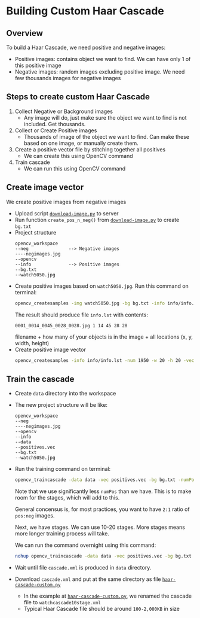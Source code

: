 # Building Custom Haar Cascade

## Overview
To build a Haar Cascade, we need positive and negative images:

* Positive images: contains object we want to find. We can have only 1 of this positive image
* Negative images: random images excluding positive image. We need few thousands images for negative images

## Steps to create custom Haar Cascade
1. Collect Negative or Background images
    * Any image will do, just make sure the object we want to find is not included. Get thousands.
2. Collect or Create Positive images
    * Thousands of image of the object we want to find. Can make these based on one image, or manually create them.
3. Create a positive vector file by stitching together all positives
    * We can create this using OpenCV command
4. Train cascade
    * We can run this using OpenCV command

## Create image vector
We create positive images from negative images

* Upload script [`download-image.py`](/haar-cascade-custom/download-image.py) to server
* Run function `create_pos_n_neg()` from [`download-image.py`](/haar-cascade-custom/download-image.py) to create `bg.txt`
* Project structure
    ```
    opencv_workspace
    --neg               --> Negative images
    ----negimages.jpg
    --opencv
    --info              --> Positive images
    --bg.txt
    --watch5050.jpg
    ``` 
* Create positive images based on `watch5050.jpg`. Run this command on terminal:
    ```sh
    opencv_createsamples -img watch5050.jpg -bg bg.txt -info info/info.lst -pngoutput info -maxxangle 0.5 -maxyangle 0.5 -maxzangle 0.5 -num 1950
    ```
    The result should produce file `info.lst` with contents:
    ```
    0001_0014_0045_0028_0028.jpg 1 14 45 28 28
    ```
    filename + how many of your objects is in the image + all locations (x, y, width, height)
* Create positive image vector
    ```sh
    opencv_createsamples -info info/info.lst -num 1950 -w 20 -h 20 -vec positives.vec
    ```

## Train the cascade
* Create `data` directory into the workspace
* The new project structure will be like:
    ```
    opencv_workspace
    --neg
    ----negimages.jpg
    --opencv
    --info
    --data
    --positives.vec 
    --bg.txt
    --watch5050.jpg
    ```
* Run the training command on terminal:
    ```sh
    opencv_traincascade -data data -vec positives.vec -bg bg.txt -numPos 1800 -numNeg 900 -numStages 10 -w 20 -h 20
    ```
    Note that we use significantly less `numPos` than we have. This is to make room for the stages, which will add to this.
    
    General concensus is, for most practices, you want to have `2:1` ratio of `pos:neg` images.
    
    Next, we have stages. We can use 10-20 stages. More stages means more longer training process will take.
    
    We can run the command overnight using this command:
    ```sh
    nohup opencv_traincascade -data data -vec positives.vec -bg bg.txt -numPos 1800 -numNeg 900 -numStages 10 -w 20 -h 20 &
    ```
* Wait until file `cascade.xml` is produced in `data` directory.
* Download `cascade.xml` and put at the same directory as file [`haar-cascade-custom.py`](/haar-cascade-custom/haar-cascade-custom.py)
    * In the example at [`haar-cascade-custom.py`](/haar-cascade-custom/haar-cascade-custom.py), we renamed the cascade file to `watchcascade10stage.xml`
    * Typical Haar Cascade file should be around `100-2,000KB` in size
